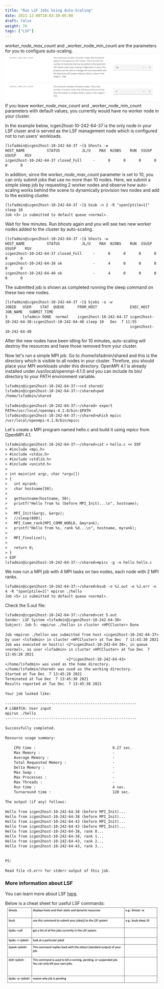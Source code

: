```yaml
---
title: "Run LSF Jobs Using Auto-Scaling"
date: 2021-12-08T10:03:30-05:00
draft: false
weight: 70 
tags: ["LSF"] 
---
```


_worker_node_max_count_ and _worker_node_min_count are the parameters for you to configure auto-scaling.
![lsf arch](/images/setup-lsf-cluster/autoscaling_param.png)
If you leave _worker_node_max_count_ and _worker_node_min_count parameters with default values, you currently would have no worker node in your cluster. 

In the example below, icgen2host-10-242-64-37 is the only node in your LSF cluser and is served as the LSF management node which is configured not to run users' workloads.
```
[lsfadmin@icgen2host-10-242-64-37 ~]$ bhosts -w
HOST_NAME          STATUS          JL/U    MAX  NJOBS    RUN  SSUSP  USUSP    RSV 
icgen2host-10-242-64-37 closed_Full     -      0      0      0      0      0      0
```

In addition, since the  _worker_node_max_count_ parameter is set to 10, you can only submit jobs that use no more than 10 nodes.
Here, we submit a simple sleep job by requesting 2 worker nodes and observe how auto-scaling works behind the scene to dynamically
provision two nodes and add to the existing cluster.

```
[lsfadmin@icgen2host-10-242-64-37 ~]$ bsub -n 2 -R "span[ptile=1]" sleep 10
Job <3> is submitted to default queue <normal>.
```

Wait for few minutes. Run _bhosts_ again and you will see two new worker nodes added to the cluster by auto-scaling. 
```
[lsfadmin@icgen2host-10-242-64-37 ~]$ bhosts -w
HOST_NAME          STATUS          JL/U    MAX  NJOBS    RUN  SSUSP  USUSP    RSV 
icgen2host-10-242-64-37 closed_Full     -      0      0      0      0      0      0
icgen2host-10-242-64-38 ok              -      4      0      0      0      0      0
icgen2host-10-242-64-40 ok              -      4      0      0      0      0      0
```

The submitted job is shown as completed running the sleep command on these two new nodes.
```
[lsfadmin@icgen2host-10-242-64-37 ~]$ bjobs -a -w
JOBID   USER    STAT  QUEUE      FROM_HOST               EXEC_HOST     JOB_NAME   SUBMIT_TIME
3       lsfadmin DONE  normal    icgen2host-10-242-64-37 icgen2host-10-242-64-38:icgen2host-10-242-64-40 sleep 10   Dec  7 11:55
                                                         icgen2host-10-242-64-40
```
After the new nodes have been idling for 10 minutes, auto-scaling will destroy the resources and have those removed from your cluster.

Now let's run a simple MPI job. Go to /home/lsfadmin/shared and this is the directory which is visible to all nodes in your cluster. 
Threfore, you should place your MPI workloads under this directory. OpenMPI 4.1 is already installed under /usr/local/openmpi-4.1.0
and you can include its bin/ directory to your PATH environment variable.

```
lsfadmin@icgen2host-10-242-64-37:~>cd shared/
lsfadmin@icgen2host-10-242-64-37:~/shared>pwd
/home/lsfadmin/shared

lsfadmin@icgen2host-10-242-64-37:~/shared> export PATH=/usr/local/openmpi-4.1.0/bin:$PATH
lsfadmin@icgen2host-10-242-64-37:~/shared>which mpicc
/usr/local/openmpi-4.1.0/bin/mpicc
```
Let's create a MPI program named hello.c and build it using mpicc from OpenMPI 4.1.
```
lsfadmin@icgen2host-10-242-64-37:~/shared>cat > hello.c << EOF
> #include <mpi.h>
> #include <stdio.h>
> #include <stdlib.h>
> #include <unistd.h>
> 
> int main(int argc, char *argv[])
> {
>   int myrank;
>   char hostname[50];
> 
>   gethostname(hostname, 50);
>   printf("Hello from %s (before MPI_Init)...\n", hostname);
> 
>   MPI_Init(&argc, &argv);
>   //sleep(600);
>   MPI_Comm_rank(MPI_COMM_WORLD, &myrank);
>   printf("Hello from %s, rank %d...\n", hostname, myrank);
> 
>   MPI_Finalize();
> 
>   return 0;
> }
> EOF
lsfadmin@icgen2host-10-242-64-37:~/shared>mpicc -g -o hello hello.c
```

We now run a MPI job with 4 MPI tasks on two nodes, each node with 2 MPI ranks.
```
lsfadmin@icgen2host-10-242-64-37:~/shared>bsub -o %J.out -e %J.err -n 4 -R "span[ptile=2]" mpirun ./hello
Job <5> is submitted to default queue <normal>.
```

Check the 5.out file:
```
lsfadmin@icgen2host-10-242-64-37:~/shared>cat 5.out 
Sender: LSF System <lsfadmin@icgen2host-10-242-64-38>
Subject: Job 5: <mpirun ./hello> in cluster <HPCCluster> Done

Job <mpirun ./hello> was submitted from host <icgen2host-10-242-64-37> by user <lsfadmin> in cluster <HPCCluster> at Tue Dec  7 13:43:30 2021
Job was executed on host(s) <2*icgen2host-10-242-64-38>, in queue <normal>, as user <lsfadmin> in cluster <HPCCluster> at Tue Dec  7 13:45:28 2021
                            <2*icgen2host-10-242-64-43>
</home/lsfadmin> was used as the home directory.
</home/lsfadmin/shared> was used as the working directory.
Started at Tue Dec  7 13:45:28 2021
Terminated at Tue Dec  7 13:45:30 2021
Results reported at Tue Dec  7 13:45:30 2021

Your job looked like:

------------------------------------------------------------
# LSBATCH: User input
mpirun ./hello
------------------------------------------------------------

Successfully completed.

Resource usage summary:

    CPU time :                                   0.27 sec.
    Max Memory :                                 -
    Average Memory :                             -
    Total Requested Memory :                     -
    Delta Memory :                               -
    Max Swap :                                   -
    Max Processes :                              -
    Max Threads :                                -
    Run time :                                   4 sec.
    Turnaround time :                            120 sec.

The output (if any) follows:

Hello from icgen2host-10-242-64-38 (before MPI_Init)...
Hello from icgen2host-10-242-64-38 (before MPI_Init)...
Hello from icgen2host-10-242-64-43 (before MPI_Init)...
Hello from icgen2host-10-242-64-43 (before MPI_Init)...
Hello from icgen2host-10-242-64-38, rank 0...
Hello from icgen2host-10-242-64-38, rank 1...
Hello from icgen2host-10-242-64-43, rank 2...
Hello from icgen2host-10-242-64-43, rank 3...


PS:

Read file <5.err> for stderr output of this job.
```

### More information about LSF
You can learn more about LSF [here](https://www.ibm.com/docs/en/spectrum-lsf/10.1.0?topic=best-practices-tips). 

Below is a cheat sheet for useful LSF commands:
![LSF](/images/setup-lsf-cluster/lsf_commands.png)
